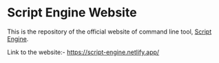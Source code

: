 # Script Engine Website

This is the repository of the official website of command line tool, [Script Engine](https://github.com/rahulMishra05/script-engine).

Link to the website:- https://script-engine.netlify.app/

